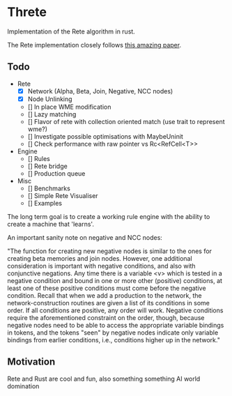 # Threte

Implementation of the Rete algorithm in rust.

The Rete implementation closely follows [this amazing paper](http://reports-archive.adm.cs.cmu.edu/anon/1995/CMU-CS-95-113.pdf).

## Todo

- Rete
  - [x] Network (Alpha, Beta, Join, Negative, NCC nodes)
  - [x] Node Unlinking
  - [] In place WME modification
  - [] Lazy matching
  - [] Flavor of rete with collection oriented match (use trait to represent wme?)
  - [] Investigate possible optimisations with MaybeUninit
  - [] Check performance with raw pointer vs Rc\<RefCell\<T>>
- Engine
  - [] Rules
  - [] Rete bridge
  - [] Production queue
- Misc
  - [] Benchmarks
  - [] Simple Rete Visualiser
  - [] Examples

The long term goal is to create a working rule engine with the ability to create a machine that 'learns'.

An important sanity note on negative and NCC nodes:

"The function for creating new negative nodes is similar to the ones for creating beta memories
and join nodes. However, one additional consideration is important with negative conditions,
and also with conjunctive negations. Any time there is a variable \<v> which is tested in a negative
condition and bound in one or more other (positive) conditions, at least one of these positive
conditions must come before the negative condition. Recall that when we add a production to
the network, the network-construction routines are given a list of its conditions in some order. If all conditions are positive, any order will work. Negative conditions require the aforementioned
constraint on the order, though, because negative nodes need to be able to access the appropriate
variable bindings in tokens, and the tokens "seen" by negative nodes indicate only variable
bindings from earlier conditions, i.e., conditions higher up in the network."

## Motivation

Rete and Rust are cool and fun, also something something AI world domination
